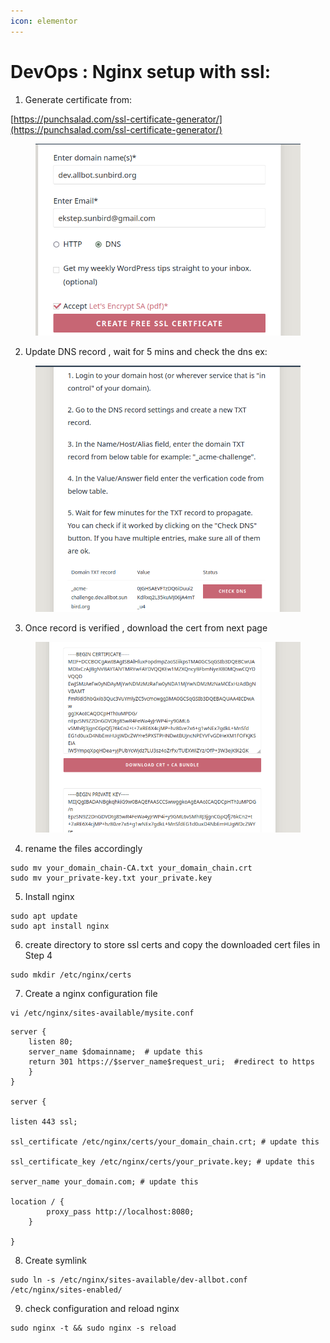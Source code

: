 ```yaml
---
icon: elementor
---
```


# DevOps : Nginx setup with ssl:

1. Generate certificate from:

[https://punchsalad.com/ssl-certificate-generator/](https://punchsalad.com/ssl-certificate-generator/)



<figure><img src="../../../../../../.gitbook/assets/generate-ssl-cert (1).png" alt=""><figcaption></figcaption></figure>

2. Update DNS record , wait for 5 mins and check the dns ex:



<figure><img src="../../../../../../.gitbook/assets/update-dns-record-ssl2 (1).png" alt=""><figcaption></figcaption></figure>

3. Once record is verified , download the cert from next page



<figure><img src="../../../../../../.gitbook/assets/download-ssl-cert (1).png" alt=""><figcaption></figcaption></figure>

4. rename the files accordingly

```
sudo mv your_domain_chain-CA.txt your_domain_chain.crt
sudo mv your_private-key.txt your_private.key
```

5. Install nginx

```
sudo apt update
sudo apt install nginx
```

6. create directory to store ssl certs and copy the downloaded cert files in Step 4

```
sudo mkdir /etc/nginx/certs
```

7. Create a nginx configuration file

```
vi /etc/nginx/sites-available/mysite.conf
```

```
server {
    listen 80;
    server_name $domainname;  # update this
    return 301 https://$server_name$request_uri;  #redirect to https
    }
}

server {

listen 443 ssl;

ssl_certificate /etc/nginx/certs/your_domain_chain.crt; # update this

ssl_certificate_key /etc/nginx/certs/your_private.key; # update this

server_name your_domain.com; # update this

location / {
        proxy_pass http://localhost:8080;
    }

}
```

8. Create symlink

```
sudo ln -s /etc/nginx/sites-available/dev-allbot.conf /etc/nginx/sites-enabled/
```

9. check configuration and reload nginx

```
sudo nginx -t && sudo nginx -s reload
```
